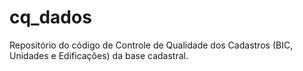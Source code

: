 # cq_dados
Repositório do código de Controle de Qualidade dos Cadastros (BIC, Unidades e Edificações) da base cadastral.
